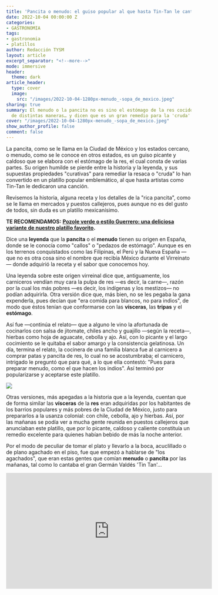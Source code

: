 ```yaml
---
title: 'Pancita o menudo: el guiso popular al que hasta Tin-Tan le cantó'
date: 2022-10-04 00:00:00 Z
categories:
- GASTRONOMIA
tags:
- gastronomia
- platillos
author: Redacción TYSM
layout: article
excerpt_separator: "<!--more-->"
mode: immersive
header:
  theme: dark
article_header:
  type: cover
  image:
    src: "/images/2022-10-04-1280px-menudo_-sopa_de_mexico.jpeg"
sharing: true
summary: El menudo o la pancita no es sino el estómago de la res cocido y guisado
  de distintas maneras… y dicen que es un gran remedio para la 'cruda'
cover: "/images/2022-10-04-1280px-menudo_-sopa_de_mexico.jpeg"
show_author_profile: false
comment: false
---
```


La pancita, como se le llama en la Ciudad de México y los estados cercano, o menudo, como se le conoce en otros estados, es un guiso picante y caldoso que se elabora con el estómago de la res, el cual consta de varias partes. Su origen humilde se pierde entre la historia y la leyenda, y sus supuestas propiedades "curativas" para remediar la resaca o "cruda" lo han convertido en un platillo popular emblemático, al que hasta artistas como Tin-Tan le dedicaron una canción.

Revisemos la historia, alguna receta y los detalles de la "rica pancita", como se le llama en mercados y puestos callejeros, pues aunque no es del gusto de todos, sin duda es un platillo mexicanísimo.

**TE RECOMENDAMOS:** [**Pozole verde o estilo Guerrero: una deliciosa variante de nuestro platillo favorito**](https://blog.tonoysumariachi.com/gastronomia/2022/07/15/pozole-verde-o-estilo-guerrero-una-deliciosa-variante-de-nuestro-platillo-favorito.html)**.**

Dice una **leyenda** que la **pancita** o el **menudo** tienen su origen en España, donde se le conocía como "callos" o "pedazos de estómago". Aunque es en los terrenos conquistados como las Filipinas, el Perú y la Nueva España —que no es otra cosa sino el nombre que recibía México durante el Virreinato— donde adquirió la receta y el sabor que conocemos hoy.

Una leyenda sobre este origen virreinal dice que, antiguamente, los carniceros vendían muy cara la pulpa de res —es decir, la carne—, razón por la cual los más pobres —es decir, los indígenas y los mestizos— no podían adquirirla. Otra versión dice que, más bien, no se les pegaba la gana expenderla, pues decían que "era comida para blancos, no para indios", de modo que éstos tenían que conformarse con las **vísceras**, las **tripas** y el **estómago**.

Así fue —continúa el relato— que a alguno le vino la afortunada de cocinarlos con salsa de jitomate, chiles ancho y guajillo —según la receta—, hierbas como hoja de aguacate, cebolla y ajo. Así, con lo picante y el largo cocimiento se le quitaba el sabor amargo y la consistencia gelatinosa. Un día, termina el relato, la cocinera de una familia blanca fue al carnicero a comprar patas y pancita de res, lo cual no se acostumbraba; el carnicero, intrigado le preguntó que para qué, a lo que ella contestó: "Pues para preparar menudo, como el que hacen los indios". Así terminó por popularizarse y aceptarse este platillo.

![](https://upload.wikimedia.org/wikipedia/commons/4/4a/Plato_de_Pancita_y_cerveza.jpg)

Otras versiones, más apegadas a la historia que a la leyenda, cuentan que de forma similar las **vísceras** de la **res** eran adquiridas por los habitantes de los barrios populares y más pobres de la Ciudad de México, justo para prepararlos a la usanza colonial: con chile, cebolla, ajo y hierbas. Así, por las mañanas se podía ver a mucha gente reunida en puestos callejeros que anunciaban este platillo, que por lo picante, caldoso y caliente constituía un remedio excelente para quienes habían bebido de más la noche anterior.

Por el modo de peculiar de tomar el plato y llevarlo a la boca, acuclillado o de plano agachado en el piso, fue que empezó a hablarse de "los agachados", que eran estas gentes que comían **menudo** o **pancita** por las mañanas, tal como lo cantaba el gran Germán Valdés 'Tin Tan'…

<iframe width="560" height="315" src="https://www.youtube.com/embed/uoN_7PVRrX4" title="YouTube video player" frameborder="0" allow="accelerometer; autoplay; clipboard-write; encrypted-media; gyroscope; picture-in-picture" allowfullscreen></iframe>
